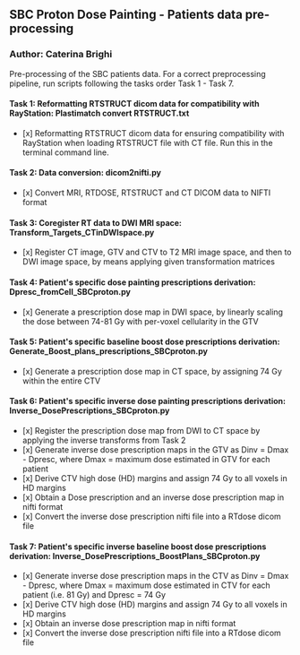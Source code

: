 ## SBC Proton Dose Painting - Patients data pre-processing

### Author: Caterina Brighi

Pre-processing of the SBC patients data.
For a correct preprocessing pipeline, run scripts following the tasks order Task 1 - Task 7. 

#### Task 1: Reformatting RTSTRUCT dicom data for compatibility with RayStation: Plastimatch convert RTSTRUCT.txt

*    [x]  Reformatting RTSTRUCT dicom data for ensuring compatibility with RayStation when loading RTSTRUCT file with CT file. Run this in the terminal command line.
         
#### Task 2: Data conversion: dicom2nifti.py

*    [x]  Convert MRI, RTDOSE, RTSTRUCT and CT DICOM data to NIFTI format

#### Task 3: Coregister RT data to DWI MRI space: Transform_Targets_CTinDWIspace.py

*    [x]  Register CT image, GTV and CTV to T2 MRI image space, and then to DWI image space, by means applying given transformation matrices

#### Task 4: Patient's specific dose painting prescriptions derivation: Dpresc_fromCell_SBCproton.py

*    [x]  Generate a prescription dose map in DWI space, by linearly scaling the dose between 74-81 Gy with per-voxel cellularity in the GTV

#### Task 5: Patient's specific baseline boost dose prescriptions derivation: Generate_Boost_plans_prescriptions_SBCproton.py

*    [x]  Generate a prescription dose map in CT space, by assigning 74 Gy within the entire CTV

#### Task 6: Patient's specific inverse dose painting prescriptions derivation: Inverse_DosePrescriptions_SBCproton.py

*    [x]  Register the prescription dose map from DWI to CT space by applying the inverse transforms from Task 2
*    [x]  Generate inverse dose prescription maps in the GTV as Dinv = Dmax - Dpresc, where Dmax = maximum dose estimated in GTV for each patient
*    [x]  Derive CTV high dose (HD) margins and assign 74 Gy to all voxels in HD margins
*    [x]  Obtain a Dose prescription and an inverse dose prescription map in nifti format
*    [x]  Convert the inverse dose prescription nifti file into a RTdose dicom file

#### Task 7: Patient's specific inverse baseline boost dose prescriptions derivation: Inverse_DosePrescriptions_BoostPlans_SBCproton.py

*    [x]  Generate inverse dose prescription maps in the CTV as Dinv = Dmax - Dpresc, where Dmax = maximum dose estimated in CTV for each patient (i.e. 81 Gy) and Dpresc = 74 Gy
*    [x]  Derive CTV high dose (HD) margins and assign 74 Gy to all voxels in HD margins
*    [x]  Obtain an inverse dose prescription map in nifti format
*    [x]  Convert the inverse dose prescription nifti file into a RTdose dicom file

